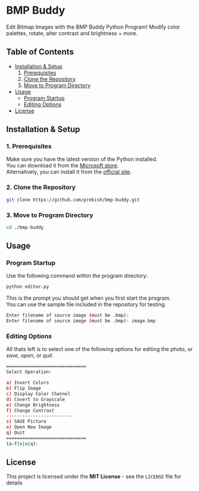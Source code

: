 # BMP Buddy

Edit Bitmap Images with the BMP Buddy Python Program! Modify color palettes, rotate, alter contrast and brightness + more.

## Table of Contents

- [Installation & Setup](#installation--setup)  
    1. [Prerequisites](#0-prerequisites)  
    2. [Clone the Repository](#1-clone-the-repository)
    3. [Move to Program Directory](#2-move-to-program-directory)
- [Usage](#usage)
    - [Program Startup](#program-startup)
    - [Editing Options](#editing-options)
- [License](#license)

## Installation & Setup

### 1. Prerequisites
Make sure you have the latest version of the Python installed.  
You can download it from the [<u>Microsoft store</u>](https://apps.microsoft.com/detail/9ncvdn91xzqp?hl=en-us&gl=US).  
Alternatively, you can install it from the [<u>official site</u>](https://www.python.org/downloads/).

### 2. Clone the Repository
```bash
git clone https://github.com/prebish/bmp-buddy.git
```

### 3. Move to Program Directory
```bash
cd ./bmp-buddy
```

## Usage

### Program Startup
Use the following command within the program directory:
```bash
python editor.py
```

This is the prompt you should get when you first start the program.   
You can use the sample file included in the repository for testing.  

```bash
Enter filename of source image (must be .bmp):
Enter filename of source image (must be .bmp): image.bmp
```

### Editing Options

All thats left is to select one of the following options for editing the photo, or *save*, *open*, or *quit*.

```bash
==============================
Select Operation:

a) Invert Colors
b) Flip Image
c) Display Color Channel
d) Covert to Grayscale
e) Change Brightness
f) Change Contrast
-------------------------
s) SAVE Picture
o) Open New Image
q) Quit
==============================
(a-f|s|o|q):
```



## License

This project is licensed under the **MIT License** - see the `LICENSE` file for details

